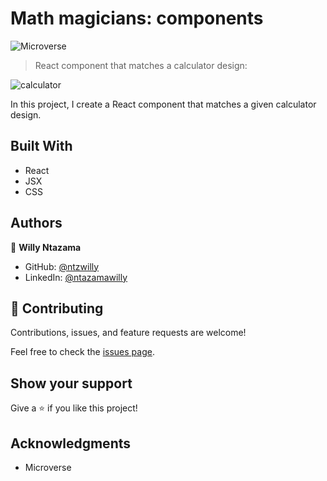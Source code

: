 # Math magicians: components

![Microverse](https://img.shields.io/badge/Microverse-blueviolet)

> React component that matches a calculator design:

![calculator](https://user-images.githubusercontent.com/9049260/137929009-76a53045-76d0-4eea-a847-8c763fe80c6b.png)

In this project, I create a React component that matches a given calculator design.
## Built With

- React
- JSX
- CSS

## Authors

👤 **Willy Ntazama**

- GitHub: [@ntzwilly](https://github.com/ntzwilly)
- LinkedIn: [@ntazamawilly](https://linkedin.com/in/ntazama-willy-b676b7aa)
## 🤝 Contributing

Contributions, issues, and feature requests are welcome!

Feel free to check the [issues page](../../issues/).

## Show your support

Give a ⭐️ if you like this project!

## Acknowledgments

- Microverse